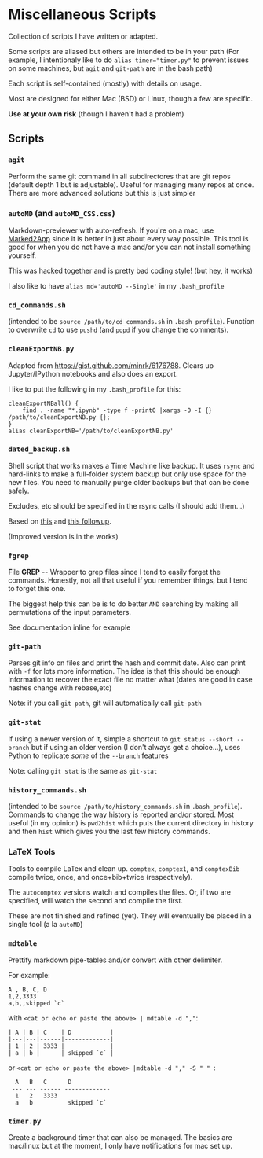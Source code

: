 # Miscellaneous Scripts

Collection of scripts I have written or adapted.

Some scripts are aliased but others are intended to be in your path
(For example, I intentionaly like to do `alias timer="timer.py"` to prevent issues on some machines, but `agit` and `git-path` are in the bash path)

Each script is self-contained (mostly) with details on usage.

Most are designed for either Mac (BSD) or Linux, though a few are specific.

**Use at your own risk** (though I haven't had a problem)


## Scripts

### `agit`

Perform the same git command in all subdirectores that are git repos (default depth 1 but is adjustable). Useful for managing many repos at once. There are more advanced solutions but this is just simpler

### `autoMD` (and `autoMD_CSS.css`)

Markdown-previewer with auto-refresh. If you're on a mac, use [Marked2App](http://marked2app.com/) since it is better in just about every way possible. This tool is good for when you do not have a mac and/or you can not install something yourself. 

This was hacked together and is pretty bad coding style! (but hey, it works)

I also like to have `alias md='autoMD --Single'` in my `.bash_profile`

### `cd_commands.sh`

(intended to be `source /path/to/cd_commands.sh` in `.bash_profile`). Function to overwrite `cd` to use `pushd` (and `popd` if you change the comments). 

### `cleanExportNB.py`

Adapted from <https://gist.github.com/minrk/6176788>. Clears up Jupyter/IPython notebooks and also does an export.

I like to put the following in my `.bash_profile` for this:

    cleanExportNBall() {  
        find . -name "*.ipynb" -type f -print0 |xargs -0 -I {} /path/to/cleanExportNB.py {}; 
    }
    alias cleanExportNB='/path/to/cleanExportNB.py'

### `dated_backup.sh`

Shell script that works makes a Time Machine like backup. It uses `rsync` and hard-links to make a full-folder system backup but only use space for the new files. You need to manually purge older backups but that can be done safely.

Excludes, etc should be specified in the rsync calls (I should add them...)

Based on [this][ilink1] and [this followup][ilink2].

[ilink1]:http://blog.interlinked.org/tutorials/rsync_time_machine.html
[ilink2]:http://blog.interlinked.org/tutorials/rsync_addendum.yaml.html

(Improved version is in the works)

### `fgrep`

**F**ile **GREP** -- Wrapper to grep files since I tend to easily forget the commands. Honestly, not all that useful if you remember things, but I tend to forget this one.

The biggest help this can be is to do better `AND` searching by making all permutations of the input parameters.

See documentation inline for example

### `git-path`

Parses git info on files and print the hash and commit date. Also can print with `-f` for lots more information. The idea is that this should be enough information to recover the exact file no matter what (dates are good in case hashes change with rebase,etc)

Note: if you call `git path`, git will automatically call `git-path`

### `git-stat`

If using a newer version of it, simple a shortcut to `git status --short --branch` but if using an older version (I don't always get a choice...), uses Python to replicate *some* of the `--branch` features

Note: calling `git stat` is the same as `git-stat`

### `history_commands.sh`

(intended to be `source /path/to/history_commands.sh` in `.bash_profile`). Commands to change the way history is reported and/or stored. Most useful (in my opinion) is `pwd2hist` which puts the current directory in history and then `hist` which gives you the last few history commands.

### LaTeX Tools
    
Tools to compile LaTex and clean up. `comptex`, `comptex1`, and `comptexBib` compile twice, once, and once+bib+twice (respectively).

The `autocomptex` versions watch and compiles the files. Or, if two are specified, will watch the second and compile the first.

These are not finished and refined (yet). They will eventually be placed in a single tool (a la `autoMD`)

### `mdtable`

Prettify markdown pipe-tables and/or convert with other delimiter.

For example:

    A , B, C, D
    1,2,3333
    a,b,,skipped `c`

with `<cat or echo or paste the above> | mdtable -d ","`:

    | A | B | C    | D           |
    |---|---|------|-------------|
    | 1 | 2 | 3333 |             |
    | a | b |      | skipped `c` |

or `<cat or echo or paste the above> |mdtable -d "," -S " " `:

      A   B   C      D
     --- --- ------ -------------
      1   2   3333
      a   b          skipped `c`


### `timer.py`

Create a background timer that can also be managed. The basics are mac/linux but at the moment, I only have notifications for mac set up.

































